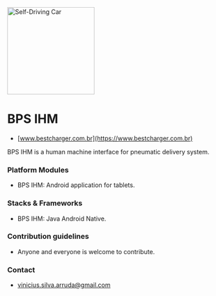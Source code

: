 <img src="http://www.expressoagora.com.br/resources/53.jpg" alt="Self-Driving Car" width="200px">

# BPS IHM #
* [www.bestcharger.com.br](https://www.bestcharger.com.br)

BPS IHM is a human machine interface for pneumatic delivery system.

### Platform Modules ###

* BPS IHM:
Android application for tablets.

### Stacks & Frameworks ###

* BPS IHM:
Java Android Native.

### Contribution guidelines ###

* Anyone and everyone is welcome to contribute.

### Contact ###

* [vinicius.silva.arruda@gmail.com](mailto:vinicius.silva.arruda@gmail.com)


